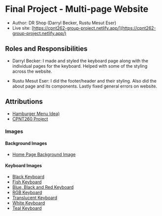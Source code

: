 # Final Project - Multi-page Website
- Author: DR Shop (Darryl Becker, Rustu Mesut Eser)
- Live site: [https://cpnt262-group-project.netlify.app/](https://cpnt262-group-project.netlify.app/)

## Roles and Responsibilities

- Darryl Becker: I made and styled the keyboard page along with the individual pages for the keyboard. Helped with some of the styling across the website.

- Rustu Mesut Eser: I did the footer/header and their styling. Also did the about page and its components. Lastly fixed general errors on website.

## Attributions
- [Hamburger Menu Idea)](https://nikakharebava.medium.com/responsive-navbar-menu-vuejs-da330526080e)
- [CPNT260 Project](https://darbecker12.github.io/cpnt260-final-project/)


### Images
#### Background Images
- [Home Page Background Image](https://www.shutterstock.com/image-photo/top-view-office-733243111)

#### Keyboard Images
- [Black Keyboard](https://unsplash.com/photos/JALTDvehvAw)
- [Fish Keyboard](https://unsplash.com/photos/L4Bi4Zfb6Ls)
- [Blue, Black and Red Keyboard](https://unsplash.com/photos/lL_xP4CEXaY)
- [RGB Keyboard](https://unsplash.com/photos/50uD7HzOLW8)
- [Translucent Keyboard](https://unsplash.com/photos/2MCF_5fdcnU)
- [White Keyboard](https://unsplash.com/photos/jtNUtM0wy5I)
- [Teal Keyboard](https://unsplash.com/photos/uiSxC_-s7K0)
